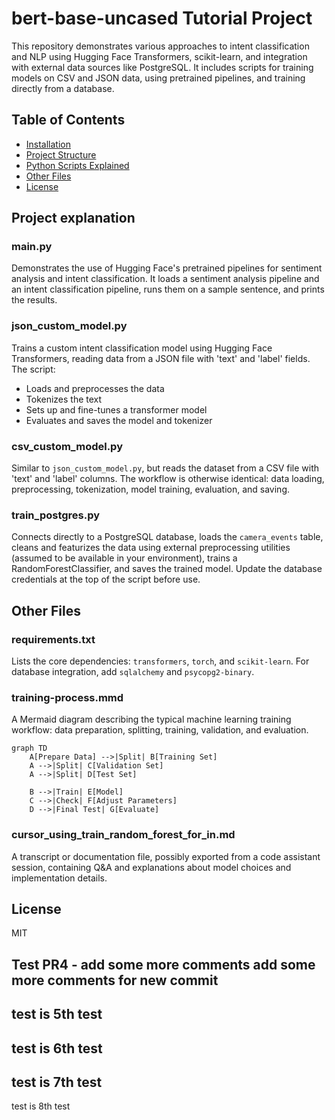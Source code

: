 # bert-base-uncased Tutorial Project

This repository demonstrates various approaches to intent classification and NLP using Hugging Face Transformers, scikit-learn, and integration with external data sources like PostgreSQL. It includes scripts for training models on CSV and JSON data, using pretrained pipelines, and training directly from a database.

## Table of Contents
- [Installation](#installation)
- [Project Structure](#project-structure)
- [Python Scripts Explained](#python-scripts-explained)
- [Other Files](#other-files)
- [License](#license)


## Project explanation

### main.py
Demonstrates the use of Hugging Face's pretrained pipelines for sentiment analysis and intent classification. It loads a sentiment analysis pipeline and an intent classification pipeline, runs them on a sample sentence, and prints the results.

### json_custom_model.py
Trains a custom intent classification model using Hugging Face Transformers, reading data from a JSON file with 'text' and 'label' fields. The script:
- Loads and preprocesses the data
- Tokenizes the text
- Sets up and fine-tunes a transformer model
- Evaluates and saves the model and tokenizer

### csv_custom_model.py
Similar to `json_custom_model.py`, but reads the dataset from a CSV file with 'text' and 'label' columns. The workflow is otherwise identical: data loading, preprocessing, tokenization, model training, evaluation, and saving.

### train_postgres.py
Connects directly to a PostgreSQL database, loads the `camera_events` table, cleans and featurizes the data using external preprocessing utilities (assumed to be available in your environment), trains a RandomForestClassifier, and saves the trained model. Update the database credentials at the top of the script before use.

## Other Files

### requirements.txt
Lists the core dependencies: `transformers`, `torch`, and `scikit-learn`. For database integration, add `sqlalchemy` and `psycopg2-binary`.

### training-process.mmd
A Mermaid diagram describing the typical machine learning training workflow: data preparation, splitting, training, validation, and evaluation.
```mermaid
graph TD
    A[Prepare Data] -->|Split| B[Training Set]
    A -->|Split| C[Validation Set]
    A -->|Split| D[Test Set]
    
    B -->|Train| E[Model]
    C -->|Check| F[Adjust Parameters]
    D -->|Final Test| G[Evaluate]
```

### cursor_using_train_random_forest_for_in.md
A transcript or documentation file, possibly exported from a code assistant session, containing Q&A and explanations about model choices and implementation details.

## License
MIT


Test PR4 - add some more comments
add some more comments for new commit
------
test is 5th test
----
test is 6th test
----    
test is 7th test
----    
test is 8th test